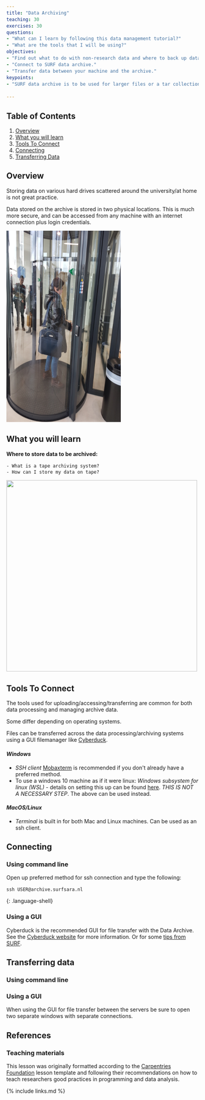 ```yaml
---
title: "Data Archiving"
teaching: 30
exercises: 30
questions:
- "What can I learn by following this data management tutorial?"
- "What are the tools that I will be using?"
objectives:
- "Find out what to do with non-research data and where to back up data."
- "Connect to SURF data archive."
- "Transfer data between your machine and the archive."
keypoints:
- "SURF data archive is to be used for larger files or a tar collection of smaller files and not for day to day access."

---
```


## Table of Contents
1. [Overview](#overview)
2. [What you will learn](#what-you-will-learn)
3. [Tools To Connect](#tools-to-connect)
4. [Connecting](#connecting)
5. [Transferring Data](#transferring-data)


## Overview

Storing data on various hard drives scattered around the university/at home is not great practice. 

Data stored on the archive is stored in two physical locations. This is much more secure, and can be accessed from any machine with an internet connection plus login credentials.  

<img src="../img/SURF_Security.jpg" width="300px" height="500px">

## What you will learn

**Where to store data to be archived:**

    - What is a tape archiving system?
    - How can I store my data on tape?
    
    
<img src="../img/SURF_tape.jpg" width="500px" height="500px">    




## Tools To Connect

The tools used for uploading/accessing/transferring are common for both data processing and managing archive data. 



Some differ depending on operating systems.

Files can be transferred across the data processing/archiving systems using a GUI filemanager like [Cyberduck](https://cyberduck.io/).



#### _Windows_
  - _SSH client_ [Mobaxterm](https://mobaxterm.mobatek.net/download.html) is recommended if you don't already have a preferred method.
  - To use a windows 10 machine as if it were linux: _Windows subsystem for linux (WSL)_ - details on setting this up can be found [here](https://www.windowscentral.com/install-windows-subsystem-linux-windows-10). _THIS IS NOT A NECESSARY STEP_. The above can be used instead.




#### _MacOS/Linux_
  - _Terminal_ is built in for both Mac and Linux machines. Can be used as an ssh client.






## Connecting 
### Using command line
Open up preferred method for ssh connection and type the following:


~~~
ssh USER@archive.surfsara.nl
~~~
{: .language-shell}



### Using a GUI
Cyberduck is the recommended GUI for file transfer with the Data Archive. See the [Cyberduck website](https://cyberduck.io/) for more information. Or for some [tips from SURF](https://userinfo.surfsara.nl/systems/shared/archiving-high-performance).



## Transferring data
### Using command line



### Using a GUI



When using the GUI for file transfer between the servers be sure to open two separate windows with separate connections.








## References




### Teaching materials
This lesson was originally formatted according to the [Carpentries Foundation](https://carpentries.org/) lesson template and following their recommendations on how to teach researchers good practices in programming and data analysis.   

{% include links.md %}
